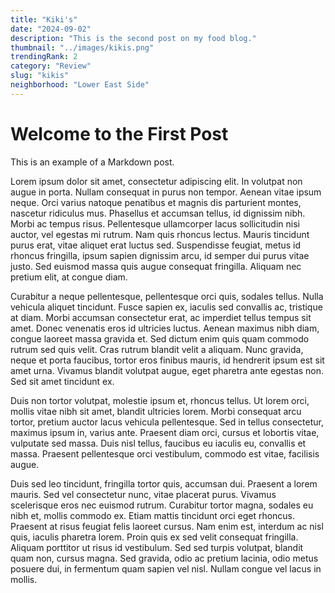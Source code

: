```yaml
---
title: "Kiki's"
date: "2024-09-02"
description: "This is the second post on my food blog."
thumbnail: "../images/kikis.png"
trendingRank: 2
category: "Review"
slug: "kikis"
neighborhood: "Lower East Side"
---
```


# Welcome to the First Post

This is an example of a Markdown post.

Lorem ipsum dolor sit amet, consectetur adipiscing elit. In volutpat non augue in porta. Nullam consequat in purus non tempor. Aenean vitae ipsum neque. Orci varius natoque penatibus et magnis dis parturient montes, nascetur ridiculus mus. Phasellus et accumsan tellus, id dignissim nibh. Morbi ac tempus risus. Pellentesque ullamcorper lacus sollicitudin nisi auctor, vel egestas mi rutrum. Nam quis rhoncus lectus. Mauris tincidunt purus erat, vitae aliquet erat luctus sed. Suspendisse feugiat, metus id rhoncus fringilla, ipsum sapien dignissim arcu, id semper dui purus vitae justo. Sed euismod massa quis augue consequat fringilla. Aliquam nec pretium elit, at congue diam.

Curabitur a neque pellentesque, pellentesque orci quis, sodales tellus. Nulla vehicula aliquet tincidunt. Fusce sapien ex, iaculis sed convallis ac, tristique at diam. Morbi accumsan consectetur erat, ac imperdiet tellus tempus sit amet. Donec venenatis eros id ultricies luctus. Aenean maximus nibh diam, congue laoreet massa gravida et. Sed dictum enim quis quam commodo rutrum sed quis velit. Cras rutrum blandit velit a aliquam. Nunc gravida, neque et porta faucibus, tortor eros finibus mauris, id hendrerit ipsum est sit amet urna. Vivamus blandit volutpat augue, eget pharetra ante egestas non. Sed sit amet tincidunt ex.

Duis non tortor volutpat, molestie ipsum et, rhoncus tellus. Ut lorem orci, mollis vitae nibh sit amet, blandit ultricies lorem. Morbi consequat arcu tortor, pretium auctor lacus vehicula pellentesque. Sed in tellus consectetur, maximus ipsum in, varius ante. Praesent diam orci, cursus et lobortis vitae, vulputate sed massa. Duis nisl tellus, faucibus eu iaculis eu, convallis et massa. Praesent pellentesque orci vestibulum, commodo est vitae, facilisis augue.

Duis sed leo tincidunt, fringilla tortor quis, accumsan dui. Praesent a lorem mauris. Sed vel consectetur nunc, vitae placerat purus. Vivamus scelerisque eros nec euismod rutrum. Curabitur tortor magna, sodales eu nibh et, mollis commodo ex. Etiam mattis tincidunt orci eget rhoncus. Praesent at risus feugiat felis laoreet cursus. Nam enim est, interdum ac nisl quis, iaculis pharetra lorem. Proin quis ex sed velit consequat fringilla. Aliquam porttitor ut risus id vestibulum. Sed sed turpis volutpat, blandit quam non, cursus magna. Sed gravida, odio ac pretium lacinia, odio metus posuere dui, in fermentum quam sapien vel nisl. Nullam congue vel lacus in mollis.
